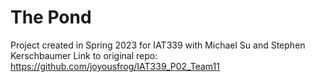 # The Pond
Project created in Spring 2023 for IAT339
with Michael Su and Stephen Kerschbaumer
Link to original repo:
https://github.com/joyousfrog/IAT339_P02_Team11
